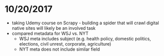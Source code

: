 # 10/20/2017
* taking Udemy course on Scrapy - building a spider that will crawl digital native sites will likely be an involved task
* compared metadata for WSJ vs. NYT
  * WSJ meta includes subject (e.g. health policy, domestic politics, elections, civil unrest, corporate, agriculture)
  * NYT meta does not include similar field
